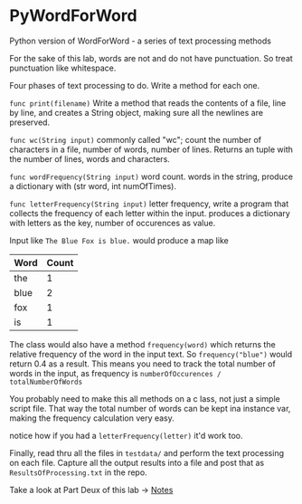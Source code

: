 # PyWordForWord

Python version of WordForWord - a series of text processing methods

For the sake of this lab, words are not and do not have punctuation.
So treat punctuation like whitespace.

Four phases of text processing to do. Write a method for each one.

`func print(filename)`
Write a method that reads the contents of a file, line by line, and creates a String object,
making sure all the newlines are preserved.

`func wc(String input)`
commonly called "wc"; count the number of characters in a file, number of words, number of lines.
Returns an tuple with the number of lines, words and characters.

`func wordFrequency(String input)`
word count. words in the string, produce a dictionary with (str word, int numOfTimes).

`func letterFrequency(String input)`
letter frequency, write a program that collects the frequency of each letter within the input. produces a dictionary with letters as the key, number of occurences as value.

Input like `The Blue Fox is blue.` would produce a map like

| Word | Count |
|------|-------|
| the  | 1     |
| blue | 2     |
| fox  | 1     |
| is   | 1     |

The class would also have a method `frequency(word)` which returns the relative frequency of the word in the input text.
So `frequency("blue")` would return 0.4 as a result.
This means you need to track the total number of words in the input, 
as frequency is `numberOfOccurences / totalNumberOfWords`

You probably need to make this all methods on a c   lass, not just a simple
script file. That way the total number of words can be kept ina instance var, making
the frequency calculation very easy.

notice how if you had a `letterFrequency(letter)` it'd work too.

Finally, read thru all the files in `testdata/` and perform the text processing on
each file. Capture all the output results into a file and post that as `ResultsOfProcessing.txt` in the repo.

Take a look at Part Deux of this lab -> [Notes](Notes.md)